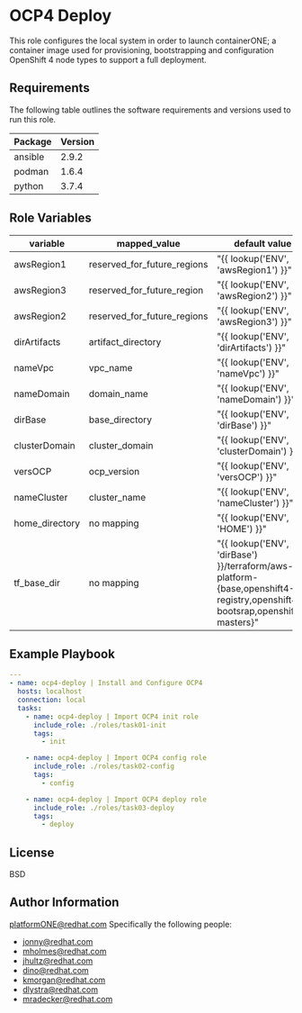 OCP4 Deploy
=========

This role configures the local system in order to launch containerONE; a container image used for provisioning, bootstrapping and configuration OpenShift 4 node types to support a full deployment. 

Requirements
------------

The following table outlines the software requirements and versions used to run this role.

| Package | Version |
| ------- | ------- |
| ansible | 2.9.2   | 
| podman  | 1.6.4   |
| python  | 3.7.4   |

Role Variables
--------------

| variable | mapped_value | default value |
| -------- | ------------- | ------------ |
| awsRegion1 | reserved_for_future_regions | "{{ lookup('ENV', 'awsRegion1') }}" |
| awsRegion3 | reserved_for_future_region  | "{{ lookup('ENV', 'awsRegion2') }}" |
| awsRegion2 | reserved_for_future_regions | "{{ lookup('ENV', 'awsRegion3') }}" |
| dirArtifacts | artifact_directory | "{{ lookup('ENV', 'dirArtifacts') }}" |
| nameVpc | vpc_name | "{{ lookup('ENV', 'nameVpc') }}" |
| nameDomain | domain_name | "{{ lookup('ENV', 'nameDomain') }}" |
| dirBase | base_directory | "{{ lookup('ENV', 'dirBase') }}" |
| clusterDomain | cluster_domain | "{{ lookup('ENV', 'clusterDomain') }}" |
| versOCP | ocp_version | "{{ lookup('ENV', 'versOCP') }}"|
| nameCluster | cluster_name | "{{ lookup('ENV', 'nameCluster') }}" |
| home_directory | no mapping | "{{ lookup('ENV', 'HOME') }}" |
| tf_base_dir | no mapping | "{{ lookup('ENV', 'dirBase') }}/terraform/aws-platform-{base,openshift4-registry,openshift4-bootsrap,openshift4-masters}"

Example Playbook
----------------
```yaml
---
- name: ocp4-deploy | Install and Configure OCP4
  hosts: localhost
  connection: local
  tasks:
    - name: ocp4-deploy | Import OCP4 init role
      include_role: ./roles/task01-init
      tags:
        - init

    - name: ocp4-deploy | Import OCP4 config role
      include_role: ./roles/task02-config
      tags:
        - config

    - name: ocp4-deploy | Import OCP4 deploy role
      include_role: ./roles/task03-deploy
      tags:
        - deploy
```

License
-------

BSD

Author Information
------------------
platformONE@redhat.com 
Specifically the following people:
* jonny@redhat.com
* mholmes@redhat.com
* jhultz@redhat.com
* dino@redhat.com
* kmorgan@redhat.com
* dlystra@redhat.com
* mradecker@redhat.com

